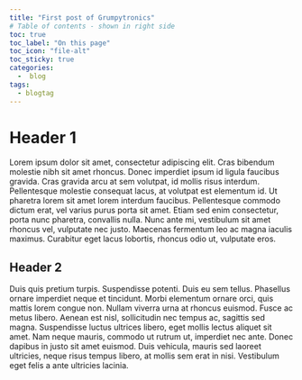 ```yaml
---
title: "First post of Grumpytronics"
# Table of contents - shown in right side
toc: true
toc_label: "On this page"
toc_icon: "file-alt"
toc_sticky: true
categories:
  -  blog
tags:
  - blogtag
---
```

# Header 1
Lorem ipsum dolor sit amet, consectetur adipiscing elit. Cras bibendum molestie nibh sit amet rhoncus. Donec imperdiet ipsum id ligula faucibus gravida. Cras gravida arcu at sem volutpat, id mollis risus interdum. Pellentesque molestie consequat lacus, at volutpat est elementum id. Ut pharetra lorem sit amet lorem interdum faucibus. Pellentesque commodo dictum erat, vel varius purus porta sit amet. Etiam sed enim consectetur, porta nunc pharetra, convallis nulla. Nunc ante mi, vestibulum sit amet rhoncus vel, vulputate nec justo. Maecenas fermentum leo ac magna iaculis maximus. Curabitur eget lacus lobortis, rhoncus odio ut, vulputate eros.
## Header 2
Duis quis pretium turpis. Suspendisse potenti. Duis eu sem tellus. Phasellus ornare imperdiet neque et tincidunt. Morbi elementum ornare orci, quis mattis lorem congue non. Nullam viverra urna at rhoncus euismod. Fusce ac metus libero. Aenean est nisl, sollicitudin nec tempus ac, sagittis sed magna. Suspendisse luctus ultrices libero, eget mollis lectus aliquet sit amet. Nam neque mauris, commodo ut rutrum ut, imperdiet nec ante. Donec dapibus in justo sit amet euismod. Duis vehicula, mauris sed laoreet ultricies, neque risus tempus libero, at mollis sem erat in nisi. Vestibulum eget felis a ante ultricies lacinia.
